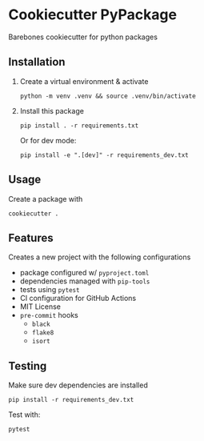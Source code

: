 # Cookiecutter PyPackage

Barebones cookiecutter for python packages

## Installation

1. Create a virtual environment & activate

    `python -m venv .venv && source .venv/bin/activate`

2. Install this package

    `pip install . -r requirements.txt`

    Or for dev mode:

    `pip install -e ".[dev]" -r requirements_dev.txt`

## Usage

Create a package with

`cookiecutter .`

## Features

Creates a new project with the following configurations

- package configured w/ `pyproject.toml`
- dependencies managed with `pip-tools`
- tests using `pytest`
- CI configuration for GitHub Actions
- MIT License
- `pre-commit` hooks
  - `black`
  - `flake8`
  - `isort`

## Testing

Make sure dev dependencies are installed

`pip install -r requirements_dev.txt`

Test with:

`pytest`
